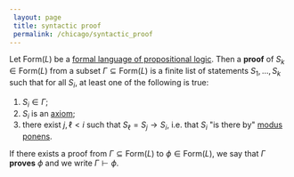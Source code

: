 ```yaml
---
 layout: page
 title: syntactic proof
 permalink: /chicago/syntactic_proof
---
```


Let $\text{Form}(L)$ be a [formal language of propositional logic](https://mathgloss.github.io/MathGloss/formal_language_of_propositional_logic). Then a **proof** of $S_k\in \text{Form}(L)$ from a subset $\Gamma\subseteq \text{Form}(L)$ is a finite list of statements $S_1,\dots, S_k$ such that for all $S_i$, at least one of the following is true:
1. $S_i \in \Gamma$;
2. $S_i$ is an [axiom](https://mathgloss.github.io/MathGloss/Axioms_of_Propositional_Logic);
3. there exist $j,\ell < i$ such that $S_\ell = S_j \rightarrow S_i$, i.e. that $S_i$ "is there by" [modus ponens](https://mathgloss.github.io/MathGloss/modus_ponens).

If there exists a proof from $\Gamma \subseteq \text{Form}(L)$ to $\phi \in \text{Form}(L)$, we say that $\Gamma$ **proves** $\phi$ and we write $\Gamma\vdash \phi$.